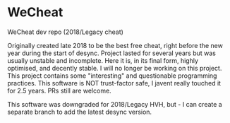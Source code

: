 # WeCheat
WeCheat dev repo (2018/Legacy cheat)

Originally created late 2018 to be the best free cheat, right before the new year during the start of desync. Project lasted for several years but was usually unstable and incomplete. Here it is, in its final form, highly optimised, and decently stable. I will no longer be working on this project. This project contains some "interesting" and questionable programming practices. This software is NOT trust-factor safe, I javent really touched it for 2.5 years. PRs still are welcome.

This software was downgraded for 2018/Legacy HVH, but - I can create a separate branch to add the latest desync version.
